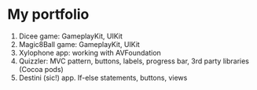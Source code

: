 # My portfolio

1. Dicee game: GameplayKit, UIKit
2. Magic8Ball game: GameplayKit, UIKit
3. Xylophone app: working with AVFoundation
4. Quizzler: MVC pattern, buttons, labels, progress bar, 3rd party libraries (Cocoa pods)
5. Destini (sic!) app. If-else statements, buttons, views
